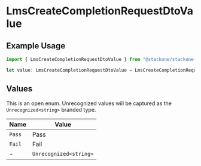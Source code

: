 # LmsCreateCompletionRequestDtoValue

## Example Usage

```typescript
import { LmsCreateCompletionRequestDtoValue } from "@stackone/stackone-client-ts/sdk/models/shared";

let value: LmsCreateCompletionRequestDtoValue = LmsCreateCompletionRequestDtoValue.Pass;
```

## Values

This is an open enum. Unrecognized values will be captured as the `Unrecognized<string>` branded type.

| Name                   | Value                  |
| ---------------------- | ---------------------- |
| `Pass`                 | Pass                   |
| `Fail`                 | Fail                   |
| -                      | `Unrecognized<string>` |